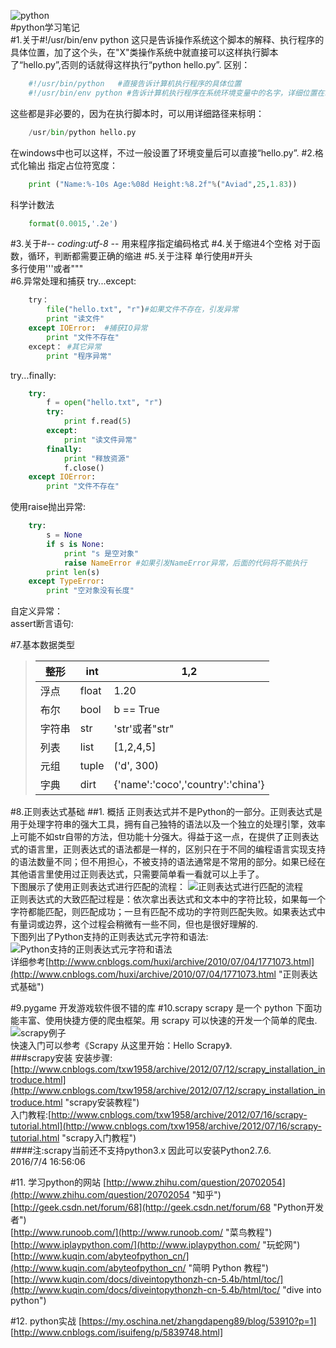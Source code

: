 ![python](http://i.imgur.com/tH0gg27.jpg)  
#python学习笔记  
#1.关于#!/usr/bin/env python
这只是告诉操作系统这个脚本的解释、执行程序的具体位置，加了这个头，在"X"类操作系统中就直接可以这样执行脚本了“hello.py”,否则的话就得这样执行“python hello.py”.
区别：  

```python 
	#!/usr/bin/python   #直接告诉计算机执行程序的具体位置  
	#!/usr/bin/env python #告诉计算机执行程序在系统环境变量中的名字，详细位置在环境变量中设置好了  
```

这些都是非必要的，因为在执行脚本时，可以用详细路径来标明：
```python
	/usr/bin/python hello.py  
```

在windows中也可以这样，不过一般设置了环境变量后可以直接“hello.py”.
#2.格式化输出
指定占位符宽度：  
```python
    print ("Name:%-10s Age:%08d Height:%8.2f"%("Aviad",25,1.83))  
```
科学计数法  
```python
	format(0.0015,'.2e')   
```
#3.关于#-*- coding:utf-8 -*-
用来程序指定编码格式
#4.关于缩进4个空格
对于函数，循环，判断都需要正确的缩进
#5.关于注释
单行使用#开头  
多行使用'''或者"""  
#6.异常处理和捕获
try...except:   
```python
	try：  
		file("hello.txt", "r")#如果文件不存在，引发异常  
		print "读文件"  
	except IOError:  #捕获IO异常  
		print "文件不存在"  
	except： #其它异常  
		print "程序异常"  
```
try...finally:    
```python
	try:   
    	f = open("hello.txt", "r")  
     	try:  
        	print f.read(5)  
     	except:  
        	print "读文件异常"  
     	finally:  
        	print "释放资源"  
        	f.close()  
	except IOError:
     	print "文件不存在"  
```
使用raise抛出异常:
```python
	try:
    	s = None
     	if s is None:
        	print "s 是空对象"
         	raise NameError #如果引发NameError异常，后面的代码将不能执行
     	print len(s)
	except TypeError:
    	print "空对象没有长度"
```
自定义异常：  
assert断言语句:  

#7.基本数据类型

> |整形| int| 1,2|   
> |----|---|----|  
> |浮点| float| 1.20|   
> |布尔| bool| b == True|      
> |字符串| str| 'str'或者"str"|    
> |列表| list| [1,2,4,5]|    
> |元组| tuple| ('d', 300)|    
> |字典| dirt| {'name':'coco','country':'china'}|    
#8.正则表达式基础
##1. 概括
正则表达式并不是Python的一部分。正则表达式是用于处理字符串的强大工具，拥有自己独特的语法以及一个独立的处理引擎，效率上可能不如str自带的方法，但功能十分强大。得益于这一点，在提供了正则表达式的语言里，正则表达式的语法都是一样的，区别只在于不同的编程语言实现支持的语法数量不同；但不用担心，不被支持的语法通常是不常用的部分。如果已经在其他语言里使用过正则表达式，只需要简单看一看就可以上手了。  
下图展示了使用正则表达式进行匹配的流程： 
![正则表达式进行匹配的流程](http://i.imgur.com/TODPgaj.png)    
正则表达式的大致匹配过程是：依次拿出表达式和文本中的字符比较，如果每一个字符都能匹配，则匹配成功；一旦有匹配不成功的字符则匹配失败。如果表达式中有量词或边界，这个过程会稍微有一些不同，但也是很好理解的.  
下图列出了Python支持的正则表达式元字符和语法:  
![Python支持的正则表达式元字符和语法](http://i.imgur.com/8Z62S3E.png)  
详细参考[http://www.cnblogs.com/huxi/archive/2010/07/04/1771073.html](http://www.cnblogs.com/huxi/archive/2010/07/04/1771073.html "正则表达式基础")  


#9.pygame
开发游戏软件很不错的库
#10.scrapy
scrapy 是一个 python 下面功能丰富、使用快捷方便的爬虫框架。用 scrapy 可以快速的开发一个简单的爬虫.  
![scrapy例子](http://i.imgur.com/JmZx6dV.jpg)  
快速入门可以参考《Scrapy 从这里开始：Hello Scrapy》.  
###scrapy安装
安装步骤:[http://www.cnblogs.com/txw1958/archive/2012/07/12/scrapy_installation_introduce.html](http://www.cnblogs.com/txw1958/archive/2012/07/12/scrapy_installation_introduce.html "scrapy安装教程")  
入门教程:[http://www.cnblogs.com/txw1958/archive/2012/07/16/scrapy-tutorial.html](http://www.cnblogs.com/txw1958/archive/2012/07/16/scrapy-tutorial.html "scrapy入门教程")  
####注:scrapy当前还不支持python3.x 因此可以安装Python2.7.6.  
2016/7/4 16:56:06 

#11. 学习python的网站
[http://www.zhihu.com/question/20702054](http://www.zhihu.com/question/20702054 "知乎")  
[http://geek.csdn.net/forum/68](http://geek.csdn.net/forum/68 "Python开发者")  
[http://www.runoob.com/](http://www.runoob.com/ "菜鸟教程")  
[http://www.iplaypython.com/](http://www.iplaypython.com/ "玩蛇网")  
[http://www.kuqin.com/abyteofpython_cn/](http://www.kuqin.com/abyteofpython_cn/ "简明 Python 教程")  
[http://www.kuqin.com/docs/diveintopythonzh-cn-5.4b/html/toc/](http://www.kuqin.com/docs/diveintopythonzh-cn-5.4b/html/toc/ "dive into python")  

#12. python实战
[https://my.oschina.net/zhangdapeng89/blog/53910?p=1]
[http://www.cnblogs.com/isuifeng/p/5839748.html]

